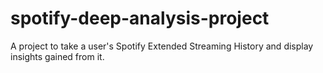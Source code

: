 # spotify-deep-analysis-project
 A project to take a user's Spotify Extended Streaming History and display insights gained from it.
